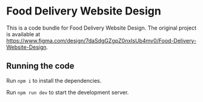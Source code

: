 
  # Food Delivery Website Design

  This is a code bundle for Food Delivery Website Design. The original project is available at https://www.figma.com/design/7daSdgGZgpZ0nxIsUb4mv0/Food-Delivery-Website-Design.

  ## Running the code

  Run `npm i` to install the dependencies.

  Run `npm run dev` to start the development server.
  
